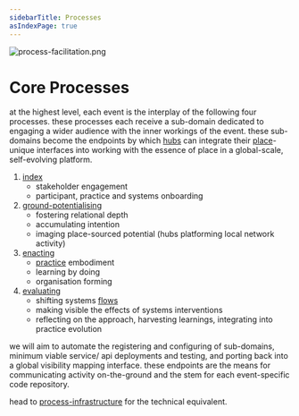 ```yaml
---
sidebarTitle: Processes
asIndexPage: true
---
```


![process-facilitation.png](/process-facilitation.png)

# Core Processes
at the highest level, each event is the interplay of the following four processes. these processes each receive a sub-domain dedicated to engaging a wider audience with the inner workings of the event. these sub-domains become the endpoints by which [hubs](collaborators/communities%20of%20place/hub/hubs.md) can integrate their [place](/glossary/Place.md)-unique interfaces into working with the essence of place in a global-scale, self-evolving platform.

1. [index](processes/enrolment/index.md) 
	- stakeholder engagement
	- participant, practice and systems onboarding
2. [ground-potentialising](/processes/ground-potentialising.md) 
	- fostering relational depth
	- accumulating intention
	- imaging place-sourced potential (hubs platforming local network activity)
3. [enacting](/processes/enactment) 
	- [practice](/glossary/Practice.md) embodiment
	- learning by doing
	- organisation forming
4. [evaluating](/processes/evaluation)
	- shifting systems [flows](https://metacurrency.org/faq/#qaef-1035)
	- making visible the effects of systems interventions 
	- reflecting on the approach, harvesting learnings, integrating into practice evolution

we will aim to automate the registering and configuring of sub-domains, minimum viable service/ api deployments and testing, and porting back into a global visibility mapping interface. these endpoints are the means for communicating activity on-the-ground and the stem for each event-specific code repository.

head to [process-infrastructure](/processes/process-infrastructuring/) for the technical equivalent.
